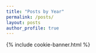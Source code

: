 ```yaml
---
title: "Posts by Year"
permalink: /posts/
layout: posts
author_profile: true
---
```


<!-- Cookie Consent Banner -->
{% include cookie-banner.html %}
